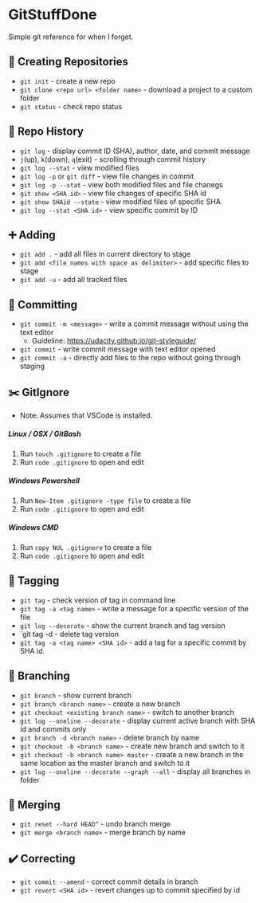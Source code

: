 # GitStuffDone
Simple git reference for when I forget.

## :tada: Creating Repositories
* `git init` - create a new repo
* `git clone <repo url> <folder name>` - download a project to a custom folder
* `git status` - check repo status

## :date: Repo History
* `git log` - display commit ID (SHA), author, date, and commit message
* `j`(up), `k`(down), `q`(exit) - scrolling through commit history
* `git log --stat` - view modified files
* `git log -p` or `git diff` - view file changes in commit
* `git log -p --stat` - view both modified files and file chanegs
* `git show <SHA id>` - view file changes of specific SHA id
* `git show SHAid --state` - view modified files of specific SHA
* `git log --stat <SHA id>` - view specific commit by ID

## :heavy_plus_sign: Adding
* `git add .` - add all files in current directory to stage
* `git add <file names with space as delimiter>` - add specific files to stage
* `git add -u` - add all tracked files

## :pushpin: Committing
* `git commit -m <message>` - write a commit message without using the text editor
    * Guideline: https://udacity.github.io/git-styleguide/
* `git commit` - write commit message with text editor opened
* `git commit -a` - directly add files to the repo without going through staging

## :scissors: GitIgnore
* Note: Assumes that VSCode is installed.
##### Linux / OSX / GitBash
1. Run `touch .gitignore` to create a file
2. Run `code .gitignore` to open and edit

##### Windows Powershell
1. Run `New-Item .gitignore -type file` to create a file
2. Run `code .gitignore` to open and edit

##### Windows CMD
1. Run `copy NUL .gitignore` to create a file
2. Run `code .gitignore` to open and edit

## :tropical_fish: Tagging
* `git tag` - check version of tag in command line
* `git tag -a <tag name>` - write a message for a specific version of the file
* `git log --decorate` - show the current branch and tag version
* `git tag -d <tag name> - delete tag version
* `git tag -a <tag name> <SHA id>` - add a tag for a specific commit by SHA id.

## :herb: Branching
* `git branch` - show current branch
* `git branch <branch name>` - create a new branch
* `git checkout <existing branch name>` - switch to another branch
* `git log --oneline --decorate` - display current active branch with SHA id and commits only
* `git branch -d <branch name>` - delete branch by name
* `git checkout -b <branch name>` - create new branch and switch to it
* `git checkout -b <branch name> master` - create a new branch in the same location as the master branch and switch to it
* `git log --oneline --decorate --graph --all` - display all branches in folder

## :page_with_curl: Merging
* `git reset --hard HEAD^` - undo branch merge
* `git merge <branch name>` - merge branch by name

## :heavy_check_mark: Correcting
* `git commit --amend` - correct commit details in branch
* `git revert <SHA id>` - revert changes up to commit specified by id
